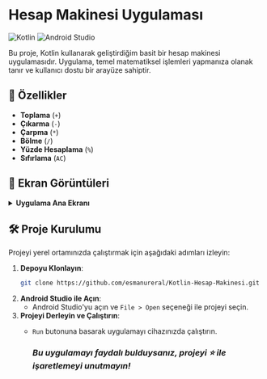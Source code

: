 # Hesap Makinesi Uygulaması

![Kotlin](https://img.shields.io/badge/Kotlin-v2.0.20-blueviolet)
![Android Studio](https://img.shields.io/badge/Android%20Studio-4.2-brightgreen)

Bu proje, Kotlin kullanarak geliştirdiğim basit bir hesap makinesi uygulamasıdır. Uygulama, temel matematiksel işlemleri yapmanıza olanak tanır ve kullanıcı dostu bir arayüze sahiptir.

## 📱 Özellikler

- **Toplama** (`+`)
- **Çıkarma** (`-`)
- **Çarpma** (`*`)
- **Bölme** (`/`)
- **Yüzde Hesaplama** (`%`)
- **Sıfırlama** (`AC`)

## 📸 Ekran Görüntüleri

<details>
<summary><b>Uygulama Ana Ekranı</b></summary>
<img src="https://github.com/user-attachments/assets/87973cd3-9752-479f-a148-d5f61cee7305" alt="Ana Ekran" width="300">
</details>

## 🛠️ Proje Kurulumu

Projeyi yerel ortamınızda çalıştırmak için aşağıdaki adımları izleyin:

1. **Depoyu Klonlayın**:
    ```bash
    git clone https://github.com/esmanureral/Kotlin-Hesap-Makinesi.git
    ```
2. **Android Studio ile Açın**:
   - Android Studio'yu açın ve `File > Open` seçeneği ile projeyi seçin.
3. **Projeyi Derleyin ve Çalıştırın**:
   - `Run` butonuna basarak uygulamayı cihazınızda çalıştırın.


      ### ***Bu uygulamayı faydalı bulduysanız, projeyi ⭐️ ile işaretlemeyi unutmayın!***
